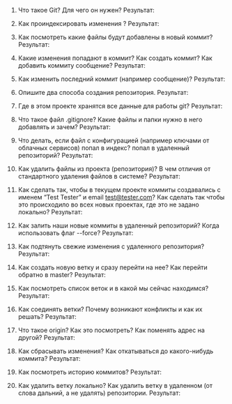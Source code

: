 1. Что такое Git? Для чего он нужен? 
   Результат:
   >
 
2. Как проиндексировать изменения ? 
   Результат:
   >
 
3. Как посмотреть какие файлы будут добавлены в новый коммит? 
   Результат:
   >
 
4. Какие изменения попадают в коммит? Как создать коммит? Как добавить коммиту сообщение? 
   Результат:
   >
 
5. Как изменить последний коммит (например сообщение)? 
   Результат:
   >
 
6. Опишите два способа создания репозитория. 
   Результат:
   >
 
7. Где в этом проекте хранятся все данные для работы git? 
   Результат:
   >
 
8. Что такое файл .gitignore? Какие файлы и папки нужно в него добавлять и зачем? 
   Результат:
   >
 
9. Что делать, если файл с конфигурацией (например ключами от облачных сервисов) попал в индекс? попал в удаленный репозиторий?
   Результат:
   >
  
10. Как удалить файлы из проекта (репозитория)? В чем отличия от стандартного удаления файлов в системе? 
   Результат:
   >
 
11. Как сделать так, чтобы в текущем проекте коммиты создавались с именем “Test Tester” и email test@tester.com? Как сделать так чтобы это происходило во всех новых проектах, где это не задано локально? 
   Результат:
   >
 
12. Как залить наши новые коммиты в удаленный репозиторий? Когда использовать флаг --force? 
   Результат:
   >
 
13. Как подтянуть свежие изменения с удаленного репозитория? 
   Результат:
   >
 
14. Как создать новую ветку и сразу перейти на нее? Как перейти обратно в master? 
   Результат:
   >
 
15. Как посмотреть список веток и в какой мы сейчас находимся? 
   Результат:
   >
 
16. Как соединять ветки? Почему возникают конфликты и как их решать? 
   Результат:
   >
 
17. Что такое origin? Как это посмотреть? Как поменять адрес на другой? 
   Результат:
   >
 
18. Как сбрасывать изменения? Как откатываться до какого-нибудь коммита? 
   Результат:
   >
 
19. Как посмотреть историю коммитов? 
   Результат:
   >
 
20. Как удалить ветку локально? Как удалить ветку в удаленном (от слова дальний, а не удалять) репозитории. 
   Результат:
   >
 